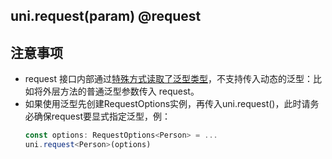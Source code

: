 ## uni.request(param) @request

<!-- UTSAPIJSON.request.description -->

<!-- UTSAPIJSON.request.param -->

<!-- UTSAPIJSON.request.returnValue -->

<!-- UTSAPIJSON.request.example -->

<!-- UTSAPIJSON.request.compatibility -->

<!-- UTSAPIJSON.request.tutorial -->

<!-- UTSAPIJSON.request.example -->

## 注意事项

* request 接口内部通过[特殊方式读取了泛型类型](../../uts/generics.md#使用限制)，不支持传入动态的泛型：比如将外层方法的普通泛型参数传入 request。
* 如果使用泛型先创建RequestOptions实例，再传入uni.request()，此时请务必确保request要显式指定泛型，例：
    ```typescript
    const options: RequestOptions<Person> = ...
    uni.request<Person>(options)
    ```

<!-- UTSAPIJSON.general_type.name -->

<!-- UTSAPIJSON.general_type.param -->
